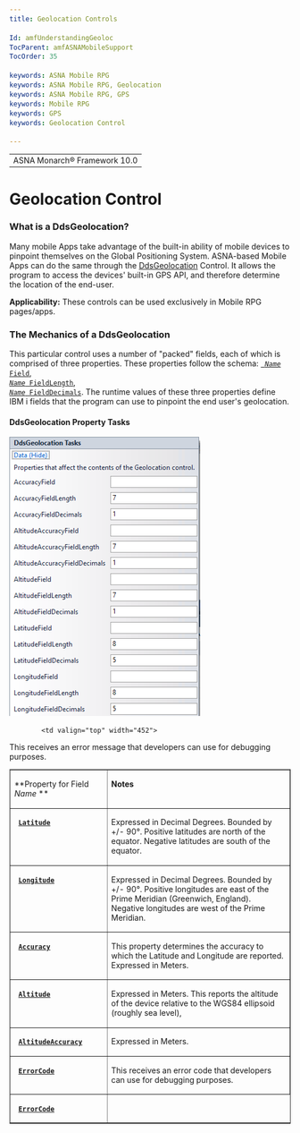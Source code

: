 ```yaml
---
title: Geolocation Controls

Id: amfUnderstandingGeoloc
TocParent: amfASNAMobileSupport
TocOrder: 35

keywords: ASNA Mobile RPG
keywords: ASNA Mobile RPG, Geolocation
keywords: ASNA Mobile RPG, GPS
keywords: Mobile RPG
keywords: GPS
keywords: Geolocation Control

---
```


<table>
			    <tr>
			      <td>
				   <span class="OH_MultiViewContainerPanelDhtmlTable">ASNA Monarch&#174; Framework 10.0</span></td>
			    </tr>
</table>

# Geolocation Control

### What is a DdsGeolocation?
Many mobile Apps take advantage of the built-in ability of mobile devices to pinpoint themselves on the Global Positioning System. ASNA-based Mobile Apps can do the same through the [DdsGeolocation](amfDdsGeolocationClass.html) Control. It allows the program to access the devices' built-in GPS API, and therefore determine the location of the end-user. 

**Applicability:** These controls can be used exclusively in Mobile RPG pages/apps.

### The Mechanics of a DdsGeolocation
This particular control uses a number of "packed" fields, each of which is comprised of three properties. These properties follow the schema: <code>[ *Name* Field](amfDdsGeolocationClassLatitudeFieldProperty.html)</code>, <code>[ *Name* FieldLength](amfDdsGeolocationClassLatitudeFieldLengthProperty.html)</code>, <code>[ *Name* FieldDecimals](amfDdsGeolocationClassLatitudeFieldDecimalsProperty.html)</code>. The runtime values of these three properties define IBM i fields that the program can use to pinpoint the end user's geolocation. 

#### DdsGeolocation Property Tasks 
![](Images/DdsGeolocationTasks.png)

<table class="TaskTable" border="1" cellspacing="0" cellpadding="0" width="637">
    <tbody>
        <tr>
            <td valign="top" width="185">

**Property for Field *Name* ** 
</td>
            <td valign="top" width="452">

**Notes** 
</td>
        </tr>
        <tr>
            <td valign="top" width="185">

<code> **[Latitude](amfDdsGeolocationClassLatitudeFieldProperty.html)** </code> 
</td>
            <td valign="top" width="452">

Expressed in Decimal Degrees. Bounded by +/- 90°. Positive latitudes are north of the equator. Negative latitudes are south of the equator. 
</td>
        </tr>
        <tr>
            <td valign="top" width="185">

<code> **[Longitude](amfDdsGeolocationClassLongitudeFieldProperty.html)** </code> 
</td>
            <td valign="top" width="452">

Expressed in Decimal Degrees. Bounded by +/- 90°. Positive longitudes are east of the Prime Meridian (Greenwich, England). Negative longitudes are west of the Prime Meridian. 
</td>
        </tr>
        <tr>
            <td valign="top" width="185">

<code> **[Accuracy](amfDdsGeolocationClassAccuracyFieldProperty.html)** </code> 
</td>
            <td valign="top" width="452">

This property determines the accuracy to which the Latitude and Longitude are reported. Expressed in Meters. 
</td>
        </tr>
        <tr>
            <td valign="top" width="185">

<code> **[Altitude](amfDdsGeolocationClassAltitudeFieldProperty.html)** </code> 
</td>
            <td valign="top" width="452">

Expressed in Meters. This reports the altitude of the device relative to the WGS84 ellipsoid (roughly sea level), 
</td>
        </tr>
        <tr>
            <td valign="top" width="185">

<code> **[AltitudeAccuracy](amfDdsGeolocationClassAltitudeAccuracyFieldProperty.html)** </code> 
</td>
            <td valign="top" width="452">

Expressed in Meters. 
</td>
        </tr>
		        <tr>
            <td valign="top" width="185">

<code> **[ErrorCode](amfDdsGeolocationClassErrorCodeFieldProperty.html)** </code> 
</td>
            <td valign="top" width="452">

This receives an error code that developers can use for debugging purposes. 
</td>
			</tr>
					        <tr>
            <td valign="top" width="185">

<code> **[ErrorCode](amfDdsGeolocationClassErrorCodeFieldProperty.html)** </code> 
</td>

            <td valign="top" width="452">

This receives an error message that developers can use for debugging purposes. 
</td>
        </tr>
    </tbody>
</table>

